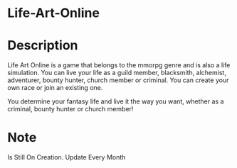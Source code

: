 # Life-Art-Online

# Description
Life Art Online is a game that belongs to the mmorpg genre and is also a life simulation. 
You can live your life as a guild member, blacksmith, alchemist, adventurer, bounty hunter, church member or criminal.
You can create your own race or join an existing one.

You determine your fantasy life and live it the way you want, whether as a criminal, bounty hunter or church member!

# Note
Is Still On Creation. Update Every Month

